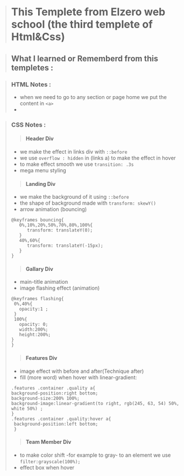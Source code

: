 > # This Templete from Elzero web school (the third templete of Html&Css)

>## What I learned or Rememberd from this templetes :

>### HTML Notes :
>- when we need to go to any section or page home we put the content in ```<a>```
>- 

>### CSS Notes :
>>#### Header Div
>- we make the effect in links div with ```::before```
>- we use ``` overflow : hidden ``` in (links a) to make the effect in hover
>- to make effect smooth we use ```transition: .3s```
>- mega menu styling
>>#### Landing Div
>- we make the background of it using ```::before```
>- the shape of background made with ```transform: skewY()```
>- arrow animation (bouncing)
>~~~
>@keyframes bouncing{
>    0%,10%,20%,50%,70%,80%,100%{
>       transform: translateY(0);
>    }
>    40%,60%{
>       transform: translateY(-15px);
>    }
> }
>~~~
>>#### Gallary Div
>- main-title animation
>- image flashing effect (animation)
>~~~
>@keyframes flashing{
>  0%,40%{
>    opacity:1 ;
>  }
>  100%{
>    opacity: 0;
>    width:200%;
>    height:200%;
> }
>}
>~~~
>>#### Features Div
>- image effect with before and after(Technique after)
>- fill (more word) when hover with linear-gradient:
>~~~
>.features .container .quality a{
> background-position:right bottom;
> background-size:200% 100%;
> background-image:linear-gradient(to right, rgb(245, 63, 54) 50%, white 50%) ;
>}
>.features .container .quality:hover a{
>  background-position:left bottom;
>  }
>~~~
>>#### Team Member Div
>- to make color shift -for example to gray- to an element we use ```filter:grayscale(100%);```
>- effect box when hover